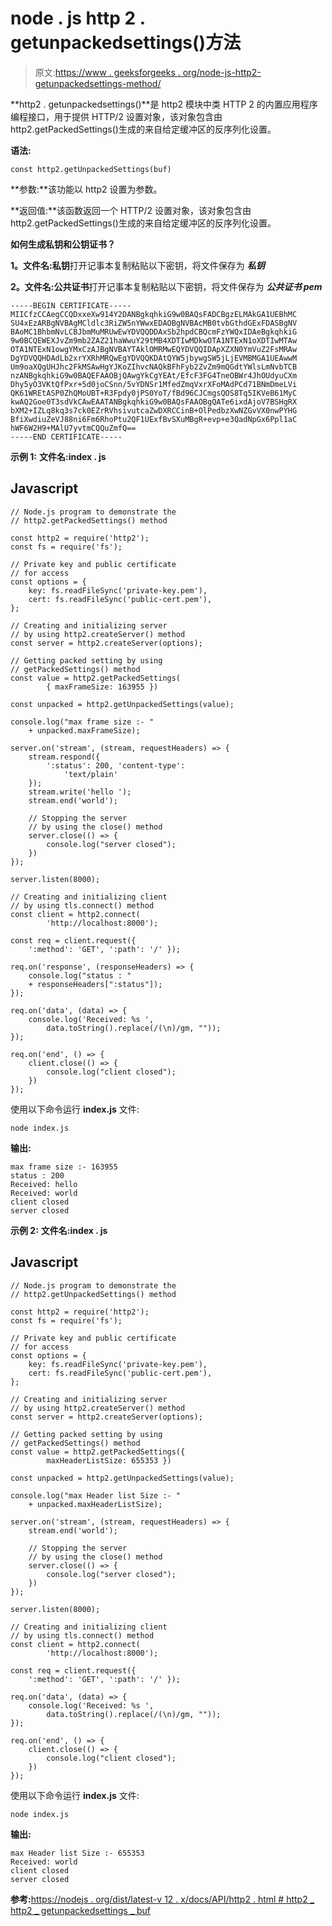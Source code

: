 # node . js http 2 . getunpackedsettings()方法

> 原文:[https://www . geeksforgeeks . org/node-js-http2-getunpackedsettings-method/](https://www.geeksforgeeks.org/node-js-http2-getunpackedsettings-method/)

**http2 . getunpackedsettings()**是 http2 模块中类 HTTP 2 的内置应用程序编程接口，用于提供 HTTP/2 设置对象，该对象包含由 http2.getPackedSettings()生成的来自给定缓冲区的反序列化设置。

**语法:**

```
const http2.getUnpackedSettings(buf)
```

**参数:**该功能以 http2 设置为参数。

**返回值:**该函数返回一个 HTTP/2 设置对象，该对象包含由 http2.getPackedSettings()生成的来自给定缓冲区的反序列化设置。

**如何生成私钥和公钥证书？**

**1。文件名:私钥**打开记事本复制粘贴以下密钥，将文件保存为 ***私钥***

**2。文件名:公共证书**打开记事本复制粘贴以下密钥，将文件保存为 ***公共证书 pem***

```
-----BEGIN CERTIFICATE-----
MIICfzCCAegCCQDxxeXw914Y2DANBgkqhkiG9w0BAQsFADCBgzELMAkGA1UEBhMC
SU4xEzARBgNVBAgMCldlc3RiZW5nYWwxEDAOBgNVBAcMB0tvbGthdGExFDASBgNV
BAoMC1BhbmNvLCBJbmMuMRUwEwYDVQQDDAxSb2hpdCBQcmFzYWQxIDAeBgkqhkiG
9w0BCQEWEXJvZm9mb2ZAZ21haWwuY29tMB4XDTIwMDkwOTA1NTExN1oXDTIwMTAw
OTA1NTExN1owgYMxCzAJBgNVBAYTAklOMRMwEQYDVQQIDApXZXN0YmVuZ2FsMRAw
DgYDVQQHDAdLb2xrYXRhMRQwEgYDVQQKDAtQYW5jbywgSW5jLjEVMBMGA1UEAwwM
Um9oaXQgUHJhc2FkMSAwHgYJKoZIhvcNAQkBFhFyb2ZvZm9mQGdtYWlsLmNvbTCB
nzANBgkqhkiG9w0BAQEFAAOBjQAwgYkCgYEAt/EfcF3FG4TneOBWr4JhOUdyuCXm
Dhy5yO3VKtQfPxr+5d0joCSnn/5vYDNSr1MfedZmqVxrXFoMAdPCd71BNmDmeLVi
QK61WREtASP0ZhQMoUBT+R3Fpdy0jPS0YoT/fBd96CJCmgsQOS8Tq5IKVeB61MyC
kwAQ2Goe0T3sdVkCAwEAATANBgkqhkiG9w0BAQsFAAOBgQATe6ixdAjoV7BSHgRX
bXM2+IZLq8kq3s7ck0EZrRVhsivutcaZwDXRCCinB+OlPedbzXwNZGvVX0nwPYHG
BfiXwdiuZeVJ88ni6Fm6RhoPtu2QF1UExfBvSXuMBgR+evp+e3QadNpGx6Ppl1aC
hWF6W2H9+MAlU7yvtmCQQuZmfQ==
-----END CERTIFICATE-----
```

**示例 1:** **文件名:index . js**

## Javascript

```
// Node.js program to demonstrate the
// http2.getPackedSettings() method

const http2 = require('http2');
const fs = require('fs');

// Private key and public certificate 
// for access
const options = {
    key: fs.readFileSync('private-key.pem'),
    cert: fs.readFileSync('public-cert.pem'),
};

// Creating and initializing server
// by using http2.createServer() method
const server = http2.createServer(options);

// Getting packed setting by using
// getPackedSettings() method
const value = http2.getPackedSettings(
        { maxFrameSize: 163955 })

const unpacked = http2.getUnpackedSettings(value);

console.log("max frame size :- " 
    + unpacked.maxFrameSize);

server.on('stream', (stream, requestHeaders) => {
    stream.respond({
        ':status': 200, 'content-type':
            'text/plain'
    });
    stream.write('hello ');
    stream.end('world');

    // Stopping the server
    // by using the close() method
    server.close(() => {
        console.log("server closed");
    })
});

server.listen(8000);

// Creating and initializing client
// by using tls.connect() method
const client = http2.connect(
        'http://localhost:8000');

const req = client.request({ 
    ':method': 'GET', ':path': '/' });

req.on('response', (responseHeaders) => {
    console.log("status : " 
    + responseHeaders[":status"]);
});

req.on('data', (data) => {
    console.log('Received: %s ',
        data.toString().replace(/(\n)/gm, ""));
});

req.on('end', () => {
    client.close(() => {
        console.log("client closed");
    })
});
```

使用以下命令运行 **index.js** 文件:

```
node index.js
```

**输出:**

```
max frame size :- 163955
status : 200
Received: hello
Received: world
client closed
server closed
```

**示例 2:** **文件名:index . js**

## Javascript

```
// Node.js program to demonstrate the
// http2.getUnpackedSettings() method

const http2 = require('http2');
const fs = require('fs');

// Private key and public certificate
// for access
const options = {
    key: fs.readFileSync('private-key.pem'),
    cert: fs.readFileSync('public-cert.pem'),
};

// Creating and initializing server
// by using http2.createServer() method
const server = http2.createServer(options);

// Getting packed setting by using
// getPackedSettings() method
const value = http2.getPackedSettings({ 
        maxHeaderListSize: 655353 })

const unpacked = http2.getUnpackedSettings(value);

console.log("max Header list Size :- " 
    + unpacked.maxHeaderListSize);

server.on('stream', (stream, requestHeaders) => {
    stream.end('world');

    // Stopping the server
    // by using the close() method
    server.close(() => {
        console.log("server closed");
    })
});

server.listen(8000);

// Creating and initializing client
// by using tls.connect() method
const client = http2.connect(
        'http://localhost:8000');

const req = client.request({ 
    ':method': 'GET', ':path': '/' });

req.on('data', (data) => {
    console.log('Received: %s ',
        data.toString().replace(/(\n)/gm, ""));
});

req.on('end', () => {
    client.close(() => {
        console.log("client closed");
    })
});
```

使用以下命令运行 **index.js** 文件:

```
node index.js
```

**输出:**

```
max Header list Size :- 655353
Received: world
client closed
server closed

```

**参考:**[https://nodejs . org/dist/latest-v 12 . x/docs/API/http2 . html # http2 _ http2 _ getunpackedsettings _ buf](https://nodejs.org/dist/latest-v12.x/docs/api/http2.html#http2_http2_getunpackedsettings_buf)